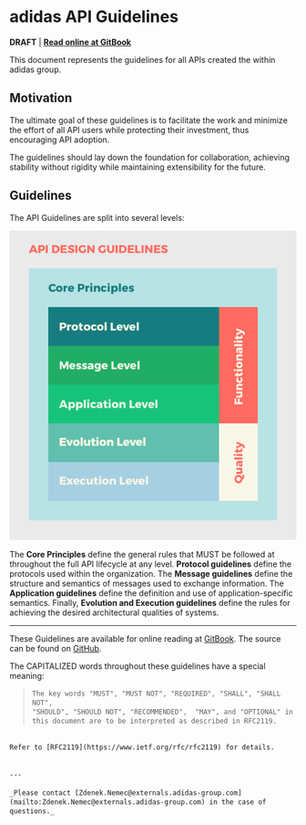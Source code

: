 # adidas API Guidelines
**DRAFT** | [**Read online at GitBook**](https://adidas-group.gitbooks.io/api-guidelines/content/)

This document represents the guidelines for all APIs created the within adidas group. 

## Motivation
The ultimate goal of these guidelines is to facilitate the work and minimize the effort of all API users while protecting their investment, thus encouraging API adoption.

The guidelines should lay down the foundation for collaboration, achieving stability without rigidity while maintaining extensibility for the future.

## Guidelines
The API Guidelines are split into several levels:

![layers](/assets/layersfull.png)

The **Core Principles** define the general rules that MUST be followed at throughout the full API lifecycle at any level. **Protocol guidelines** define the protocols used within the organization. The **Message guidelines** define the structure and semantics of messages used to exchange information. The **Application guidelines** define the definition and use of application-specific semantics. Finally, **Evolution and Execution guidelines** define the rules for achieving the desired architectural qualities of systems. 

---

These Guidelines are available for online reading at [GitBook](https://apidesigner.gitbooks.io/adidas-api-guidelines/content/). The source can be found on [GitHub](https://github.com/adidas-group/api-guidelines).


The CAPITALIZED words throughout these guidelines have a special meaning:

> ```
> The key words "MUST", "MUST NOT", "REQUIRED", "SHALL", "SHALL NOT",
> "SHOULD", "SHOULD NOT", "RECOMMENDED",  "MAY", and "OPTIONAL" in 
> this document are to be interpreted as described in RFC2119.
```

Refer to [RFC2119](https://www.ietf.org/rfc/rfc2119) for details.


---

_Please contact [Zdenek.Nemec@externals.adidas-group.com](mailto:Zdenek.Nemec@externals.adidas-group.com) in the case of questions._
